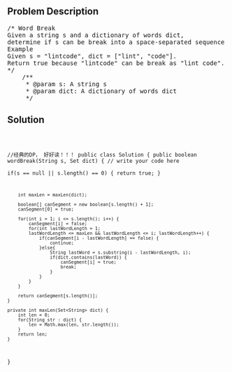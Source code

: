 <!--
<style>
  body { font-family: Arial, sans-serif; }
  .container { max-width: 744px; margin: 0 auto; padding: 10px; }
  .comment-block { background-color: #f9f9f9; padding: 10px; border-left: 5px solid #ccc; max-width: 100%; margin: 20px auto; overflow-wrap: break-word; white-space: pre-wrap; }
  .code-block { background-color: #f4f4f4; padding: 10px; border: 1px solid #ddd; max-width: 100%; margin: 20px auto; overflow-wrap: break-word; white-space: pre-wrap; }
</style>
-->

<div class='container'>
<h2>Problem Description</h2>
<div class='comment-block'>
<pre>
/* Word Break
Given a string s and a dictionary of words dict, 
determine if s can be break into a space-separated sequence of one or more dictionary words.
Example
Given s = "lintcode", dict = ["lint", "code"].
Return true because "lintcode" can be break as "lint code".
*/
    /**
     * @param s: A string s
     * @param dict: A dictionary of words dict
     */
</pre>
</div>

<h2>Solution</h2>
<div class='code-block'>
<pre><code class='language-java'>

//经典的DP， 好好读！！！
public class Solution {
    public boolean wordBreak(String s, Set<String> dict) {
        // write your code here   
        if(s == null || s.length() == 0) {
            return true;
        }
        
        int maxLen = maxLen(dict);
        
        boolean[] canSegment = new boolean[s.length() + 1];
        canSegment[0] = true;
        
        for(int i = 1; i <= s.length(); i++) {
            canSegment[i] = false;
            for(int lastWordLength = 1; 
            lastWordLength <= maxLen && lastWordLength <= i; lastWordLength++) {
                if(canSegment[i - lastWordLength] == false) {
                    continue;
                }else{
                    String lastWord = s.substring(i - lastWordLength, i);
                    if(dict.contains(lastWord)) {
                        canSegment[i] = true;
                        break;
                    }
                }
            }
        }
        
        return canSegment[s.length()];
    }
    
    private int maxLen(Set<String> dict) {
        int len = 0;
        for(String str : dict) {
            len = Math.max(len, str.length());
        }
        return len;
    }
}</code></pre>
</div>
</div>
